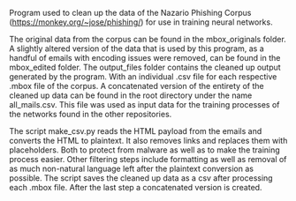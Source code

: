 Program used to clean up the data of the Nazario Phishing Corpus (https://monkey.org/~jose/phishing/) for use in training neural networks.

The original data from the corpus can be found in the mbox_originals folder.
A slightly altered version of the data that is used by this program, as a handful of emails with encoding issues were removed, can be found in the mbox_edited folder.
The output_files folder contains the cleaned up output generated by the program. With an individual .csv file for each respective .mbox file of the corpus.
A concatenated version of the entirety of the cleaned up data can be found in the root directory under the name all_mails.csv. This file was used as input data for the training processes of the networks found in the other repositories.

The script make_csv.py reads the HTML payload from the emails and converts the HTML to plaintext.
It also removes links and replaces them with placeholders. Both to protect from malware as well as to make the training process easier.
Other filtering steps include formatting as well as removal of as much non-natural language left after the plaintext conversion as possible.
The script saves the cleaned up data as a csv after processing each .mbox file. After the last step a concatenated version is created.

